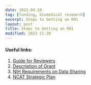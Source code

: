 ```yaml
---
date: 2022-04-10
tag: [funding, biomedical research]
excerpt: Steps to Getting an R01
layout: post
title: Steps to Getting an R01
modified: 2023-11-20
---
```


#### Useful links:

1. [Guide for Reviewers](https://grants.nih.gov/grants/policy/review-guidelines/KATZ-R01-guide-for-reviewers.htm)
1. [Description of Grant](https://grants.nih.gov/funding/katz-esi-r01.htm)
1. [NIH Requirements on Data Sharing](https://sharing.nih.gov/)
1. [NCAT Strategic Plan](https://ncats.nih.gov/about/ncats-overview/strategic-plan)
